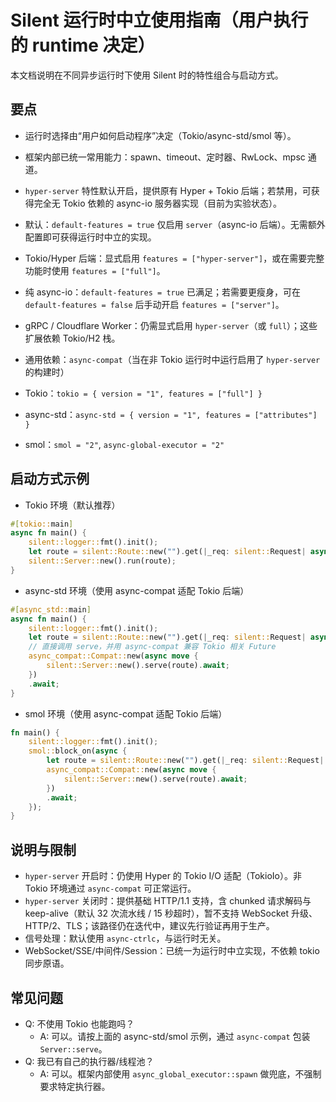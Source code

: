 # Silent 运行时中立使用指南（用户执行的 runtime 决定）

本文档说明在不同异步运行时下使用 Silent 时的特性组合与启动方式。

## 要点
- 运行时选择由“用户如何启动程序”决定（Tokio/async-std/smol 等）。
- 框架内部已统一常用能力：spawn、timeout、定时器、RwLock、mpsc 通道。
- `hyper-server` 特性默认开启，提供原有 Hyper + Tokio 后端；若禁用，可获得完全无 Tokio 依赖的 async-io 服务器实现（目前为实验状态）。

- 默认：`default-features = true` 仅启用 `server`（async-io 后端）。无需额外配置即可获得运行时中立的实现。
- Tokio/Hyper 后端：显式启用 `features = ["hyper-server"]`，或在需要完整功能时使用 `features = ["full"]`。
- 纯 async-io：`default-features = true` 已满足；若需要更瘦身，可在 `default-features = false` 后手动开启 `features = ["server"]`。
- gRPC / Cloudflare Worker：仍需显式启用 `hyper-server`（或 `full`）；这些扩展依赖 Tokio/H2 栈。
- 通用依赖：`async-compat`（当在非 Tokio 运行时中运行启用了 `hyper-server` 的构建时）
- Tokio：`tokio = { version = "1", features = ["full"] }`
- async-std：`async-std = { version = "1", features = ["attributes"] }`
- smol：`smol = "2"`, `async-global-executor = "2"`

## 启动方式示例

- Tokio 环境（默认推荐）
```rust
#[tokio::main]
async fn main() {
    silent::logger::fmt().init();
    let route = silent::Route::new("").get(|_req: silent::Request| async { Ok("ok") });
    silent::Server::new().run(route);
}
```

- async-std 环境（使用 async-compat 适配 Tokio 后端）
```rust
#[async_std::main]
async fn main() {
    silent::logger::fmt().init();
    let route = silent::Route::new("").get(|_req: silent::Request| async { Ok("ok") });
    // 直接调用 serve，并用 async-compat 兼容 Tokio 相关 Future
    async_compat::Compat::new(async move {
        silent::Server::new().serve(route).await;
    })
    .await;
}
```

- smol 环境（使用 async-compat 适配 Tokio 后端）
```rust
fn main() {
    silent::logger::fmt().init();
    smol::block_on(async {
        let route = silent::Route::new("").get(|_req: silent::Request| async { Ok("ok") });
        async_compat::Compat::new(async move {
            silent::Server::new().serve(route).await;
        })
        .await;
    });
}
```

## 说明与限制
- `hyper-server` 开启时：仍使用 Hyper 的 Tokio I/O 适配（TokioIo）。非 Tokio 环境通过 `async-compat` 可正常运行。
- `hyper-server` 关闭时：提供基础 HTTP/1.1 支持，含 chunked 请求解码与 keep-alive（默认 32 次流水线 / 15 秒超时），暂不支持 WebSocket 升级、HTTP/2、TLS；该路径仍在迭代中，建议先行验证再用于生产。
- 信号处理：默认使用 `async-ctrlc`，与运行时无关。
- WebSocket/SSE/中间件/Session：已统一为运行时中立实现，不依赖 tokio 同步原语。

## 常见问题
- Q: 不使用 Tokio 也能跑吗？
  - A: 可以。请按上面的 async-std/smol 示例，通过 `async-compat` 包装 `Server::serve`。
- Q: 我已有自己的执行器/线程池？
  - A: 可以。框架内部使用 `async_global_executor::spawn` 做兜底，不强制要求特定执行器。
